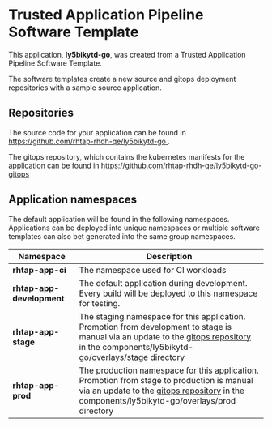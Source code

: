# Trusted Application Pipeline Software Template

This application, **ly5bikytd-go**, was created from a Trusted Application Pipeline Software Template.

The software templates create a new source and gitops deployment repositories with a sample source application. 

## Repositories

The source code for your application can be found in [https://github.com/rhtap-rhdh-qe/ly5bikytd-go ](https://github.com/rhtap-rhdh-qe/ly5bikytd-go ).
 
The gitops repository, which contains the kubernetes manifests for the application can be found in 
[https://github.com/rhtap-rhdh-qe/ly5bikytd-go-gitops ](https://github.com/rhtap-rhdh-qe/ly5bikytd-go-gitops ) 

## Application namespaces 

The default application will be found in the following namespaces. Applications can be deployed into unique namespaces or multiple software templates can also bet generated into the same group namespaces.  

|  Namespace   |  Description   |  
| -------- | -------- |
| **rhtap-app-ci** | The namespace used for CI workloads |
| **rhtap-app-development** | The default application during development. Every build will be deployed to this namespace for testing. |
| **rhtap-app-stage** | The staging namespace for this application. Promotion from development to stage is manual via an update to the [gitops repository](https://github.com/rhtap-rhdh-qe/ly5bikytd-go-gitops ) in the components/ly5bikytd-go/overlays/stage directory |
| **rhtap-app-prod** | The production namespace for this application. Promotion from stage to production is manual via an update to the [gitops repository](https://github.com/rhtap-rhdh-qe/ly5bikytd-go-gitops ) in the components/ly5bikytd-go/overlays/prod directory |